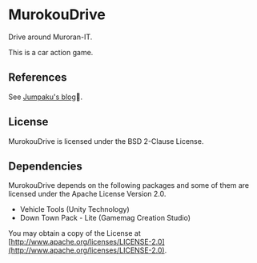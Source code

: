 # MurokouDrive
Drive around Muroran-IT.

This is a car action game.

## References
See [Jumpaku's blog](http://jumpaku.hatenablog.com/entry/2018/02/26/131419).


## License
MurokouDrive is licensed under the BSD 2-Clause License.

## Dependencies
MurokouDrive depends on the following packages and some of them are licensed under the Apache License Version 2.0.

* Vehicle Tools (Unity Technology)
* Down Town Pack - Lite (Gamemag Creation Studio)

You may obtain a copy of the License at [http://www.apache.org/licenses/LICENSE-2.0](http://www.apache.org/licenses/LICENSE-2.0).
